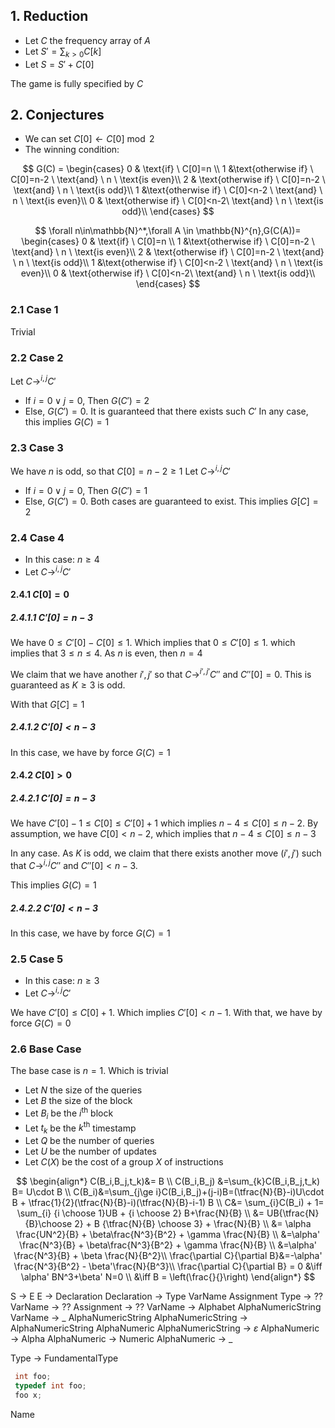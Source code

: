 
## 1. Reduction
- Let $C$ the frequency array of $A$
- Let $S'=\sum_{k>0}C[k]$
- Let $S=S'+C[0]$


The game is fully specified by $C$

## 2. Conjectures
- We can set $C[0]\leftarrow C[0] \bmod 2$
- The winning condition:

$$ 
G(C) = \begin{cases}
0 & \text{if} \ C[0]=n \\
1 &\text{otherwise if} \ C[0]=n-2 \ \text{and} \ n \ \text{is even}\\
2 & \text{otherwise if} \ C[0]=n-2  \ \text{and} \ n \ \text{is odd}\\
1 &\text{otherwise if} \ C[0]<n-2  \ \text{and} \ n \ \text{is even}\\
0 & \text{otherwise if} \ C[0]<n-2\ \text{and} \ n \ \text{is odd}\\
\end{cases}
$$

$$
\forall n\in\mathbb{N}^*,\forall A \in \mathbb{N}^{n},G(C(A))= \begin{cases}
0 & \text{if} \ C[0]=n \\
1 &\text{otherwise if} \ C[0]=n-2 \ \text{and} \ n \ \text{is even}\\
2 & \text{otherwise if} \ C[0]=n-2  \ \text{and} \ n \ \text{is odd}\\
1 &\text{otherwise if} \ C[0]<n-2  \ \text{and} \ n \ \text{is even}\\
0 & \text{otherwise if} \ C[0]<n-2\ \text{and} \ n \ \text{is odd}\\
\end{cases}
$$

### 2.1 Case 1
Trivial
### 2.2 Case 2
Let $\displaystyle C\rightarrow^{i,j}C'$
- If $i=0\vee j=0$, Then $G(C')=2$
- Else, $G(C')=0.$ It is guaranteed that there exists such $C'$
In any case, this implies $G(C)=1$
### 2.3 Case 3
We have $n$ is odd, so that $C[0]=n-2\ge 1$
Let $\displaystyle C\rightarrow^{i,j}C'$
- If $i=0\vee j=0$, Then $G(C')=1$
- Else, $G(C')=0.$
Both cases are guaranteed to exist. This implies $G[C]=2$

### 2.4 Case 4
- In this case: $n\ge 4$
- Let $\displaystyle C\rightarrow^{i,j}C'$
#### 2.4.1 $C[0]=0$
##### 2.4.1.1 $C'[0]=n-3$
We have $0 \le C'[0]-C[0] \le 1.$ Which implies that $0 \le C'[0] \le 1.$
which implies that $3\le n \le 4.$ As $n$ is even, then $n=4$  

We claim that we have another $i',j'$ so that $C\rightarrow^{i',j'}C''$  and $C''[0]=0.$ 
This is guaranteed as $K\ge 3$ is odd. 

With that $G[C]=1$
##### 2.4.1.2 $C'[0]<n-3$
In this case, we have by force $G(C)=1$

#### 2.4.2 $C[0]>0$
##### 2.4.2.1 $C'[0]=n-3$
We have $C'[0]-1\le C[0] \le C'[0]+1$ which implies $n-4\le C[0]\le n-2.$
By assumption, we have $C[0]< n-2,$ which implies that $n-4 \le C[0] \le n-3$

In any case. As $K$ is odd, we claim that there exists another move $(i',j')$  such that $C\rightarrow^{i,j}C''$ and $C''[0]<n-3.$

This implies $G(C)=1$
##### 2.4.2.2 $C'[0]<n-3$
In this case, we have by force $G(C)=1$

### 2.5 Case 5
- In this case: $n\ge 3$
- Let $\displaystyle C\rightarrow^{i,j}C'$

We have $C'[0]\le C[0]+1.$ Which implies $C'[0] < n-1.$ 
With that, we have by force $G(C)=0$

### 2.6 Base Case
The base case is $n=1.$ Which is trivial


- Let $N$ the size of the queries
- Let $B$ the size of the block
- Let $B_i$ be the $i^\text{th}$ block
- Let $t_k$ be the $k^\text{th}$ timestamp
- Let $Q$ be the number of queries
- Let $U$ be the number of updates
- Let $C(X)$ be the cost of a group $X$ of instructions

$$
\begin{align*}
C(B_i,B_j,t_k)&= B \\
C(B_i,B_j) &=\sum_{k}C(B_i,B_j,t_k) B= U\cdot B \\
C(B_i)&=\sum_{j\ge i}C(B_i,B_j)+(j-i)B=(\tfrac{N}{B}-i)U\cdot B + \tfrac{1}{2}(\tfrac{N}{B}-i)(\tfrac{N}{B}-i-1) B \\
C&= \sum_{i}C(B_i) + 1= \sum_{i} {i \choose 1}UB + {i \choose 2}  B+\frac{N}{B} \\
&= UB{\tfrac{N}{B}\choose 2} + B {\tfrac{N}{B} \choose 3} + \frac{N}{B} \\
&= \alpha \frac{UN^2}{B} + \beta\frac{N^3}{B^2} + \gamma \frac{N}{B} \\
&=\alpha' \frac{N^3}{B} + \beta\frac{N^3}{B^2} + \gamma \frac{N}{B} \\
&=\alpha' \frac{N^3}{B} +  \beta \frac{N}{B^2}\\
\frac{\partial C}{\partial B}&=-\alpha' \frac{N^3}{B^2} - \beta'\frac{N}{B^3}\\
\frac{\partial C}{\partial B} = 0 &\iff \alpha' BN^3+\beta' N=0 \\
&\iff B = \left(\frac{}{}\right) 
\end{align*}
$$


S -> E
E -> Declaration
Declaration -> Type VarName Assignment
Type -> ??
VarName -> ??
Assignment -> ??
VarName -> Alphabet AlphaNumericString
VarName -> _ AlphaNumericString
AlphaNumericString -> AlphaNumericString AlphaNumeric 
AlphaNumericString -> $\varepsilon$
AlphaNumeric -> Alpha
AlphaNumeric -> Numeric
AlphaNumeric -> _



Type -> FundamentalType

```c
 int foo;
 typedef int foo;
 foo x;
```

Name
